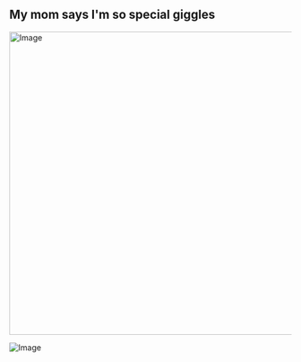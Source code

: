 ## My mom says I'm so special giggles

<img width="735" height="540" alt="Image" src="https://github.com/user-attachments/assets/d66e3739-986f-4cca-9a21-7c5cfa7ce3a3" />

![Image](https://github.com/user-attachments/assets/bd51d153-46ae-492f-9f67-67cffb5d0b64)

<!--
**xMikeyy/xMikeyy** is a ✨ _special_ ✨ repository because its `README.md` (this file) appears on your GitHub profile.

Here are some ideas to get you started:

- 🔭 I’m currently working on ...
- 🌱 I’m currently learning ...
- 👯 I’m looking to collaborate on ...
- 🤔 I’m looking for help with ...
- 💬 Ask me about ...
- 📫 How to reach me: ...
- 😄 Pronouns: ...
- ⚡ Fun fact: ...
-->
